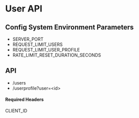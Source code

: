 # User API

## Config System Environment Parameters

* SERVER_PORT
* REQUEST_LIMIT_USERS
* REQUEST_LIMIT_USER_PROFILE
* RATE_LIMIT_RESET_DURATION_SECONDS

## API

* /users
* /userprofile?user=\<id>


#### Required Headers

CLIENT_ID

